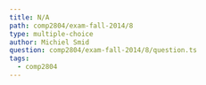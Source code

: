 ```yaml
---
title: N/A
path: comp2804/exam-fall-2014/8
type: multiple-choice
author: Michiel Smid
question: comp2804/exam-fall-2014/8/question.ts
tags:
  - comp2804
---
```

